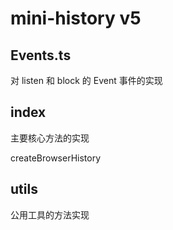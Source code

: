 # mini-history v5

## Events.ts

对 listen 和 block 的 Event 事件的实现

## index

主要核心方法的实现

createBrowserHistory


## utils

公用工具的方法实现

